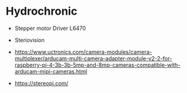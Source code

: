 # Hydrochronic

- Stepper motor Driver L6470
- Steriovision
- https://www.uctronics.com/camera-modules/camera-multiplexer/arducam-multi-camera-adapter-module-v2-2-for-raspberry-pi-4-3b-3b-5mp-and-8mp-cameras-compatible-with-arducam-mipi-cameras.html

- https://stereopi.com/
